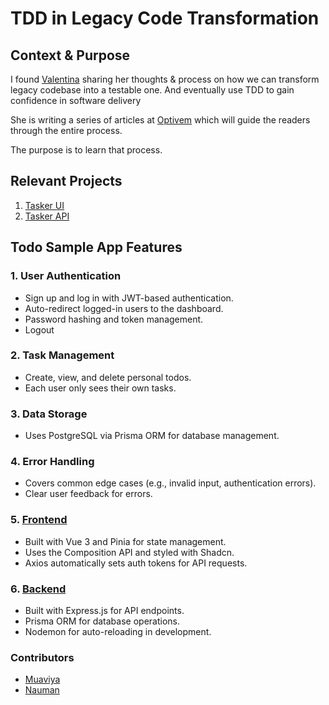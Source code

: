 # TDD in Legacy Code Transformation

## Context & Purpose

I found [Valentina](https://www.linkedin.com/in/valentinajemuovic/) sharing her thoughts & process on how we can transform legacy codebase into a testable one. And eventually use TDD to gain confidence in software delivery

She is writing a series of articles at [Optivem](https://journal.optivem.com/) which will guide the readers through the entire process.

The purpose is to learn that process.

## Relevant Projects

1. [Tasker UI](https://github.com/naumanzchaudhry/tasker-ui)
2. [Tasker API](https://github.com/naumanzchaudhry/tasker-api)

## Todo Sample App Features

### 1. User Authentication

- Sign up and log in with JWT-based authentication.
- Auto-redirect logged-in users to the dashboard.
- Password hashing and token management.
- Logout

### 2. Task Management

- Create, view, and delete personal todos.
- Each user only sees their own tasks.

### 3. Data Storage

- Uses PostgreSQL via Prisma ORM for database management.

### 4. Error Handling

- Covers common edge cases (e.g., invalid input, authentication errors).
- Clear user feedback for errors.

### 5. [Frontend](https://github.com/naumanzchaudhry/tasker-ui)

- Built with Vue 3 and Pinia for state management.
- Uses the Composition API and styled with Shadcn.
- Axios automatically sets auth tokens for API requests.

### 6. [Backend](https://github.com/naumanzchaudhry/tasker-ui)

- Built with Express.js for API endpoints.
- Prisma ORM for database operations.
- Nodemon for auto-reloading in development.

### Contributors

- [Muaviya](https://github.com/MuaviyaImran)
- [Nauman](https://github.com/naumanzchaudhry)
